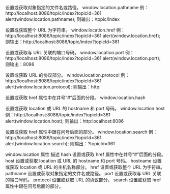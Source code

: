 
设置或获取对象指定的文件名或路径。
window.location.pathname
例：http://localhost:8086/topic/index?topicId=361
alert(window.location.pathname); 则输出：/topic/index

设置或获取整个 URL 为字符串。
window.location.href
例：http://localhost:8086/topic/index?topicId=361
alert(window.location.href); 则输出：http://localhost:8086/topic/index?topicId=361

设置或获取与 URL 关联的端口号码。
window.location.port
例：http://localhost:8086/topic/index?topicId=361
alert(window.location.port); 则输出：8086

设置或获取 URL 的协议部分。
window.location.protocol
例：http://localhost:8086/topic/index?topicId=361
alert(window.location.protocol); 则输出：http:

设置或获取 href 属性中在井号“#”后面的分段。
window.location.hash

设置或获取 location 或 URL 的 hostname 和 port 号码。
window.location.host
例：http://localhost:8086/topic/index?topicId=361
alert(window.location.host); 则输出：http:localhost:8086

设置或获取 href 属性中跟在问号后面的部分。
window.location.search
例：http://localhost:8086/topic/index?topicId=361
alert(window.location.search); 则输出：?topicId=361

window.location
属性                  描述
hash                设置或获取 href 属性中在井号“#”后面的分段。
host                 设置或获取 location 或 URL 的 hostname 和 port 号码。
hostname      设置或获取 location 或 URL 的主机名称部分。
href                  设置或获取整个 URL 为字符串。
pathname      设置或获取对象指定的文件名或路径。
port                  设置或获取与 URL 关联的端口号码。
protocol          设置或获取 URL 的协议部分。
search            设置或获取 href 属性中跟在问号后面的部分。